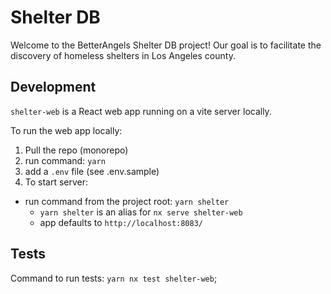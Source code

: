 # Shelter DB

Welcome to the BetterAngels Shelter DB project! Our goal is to facilitate the discovery of homeless shelters in Los Angeles county.

## Development

`shelter-web` is a React web app running on a vite server locally.

To run the web app locally:

1. Pull the repo (monorepo)
2. run command: `yarn`
3. add a `.env` file (see .env.sample)
4. To start server:

- run command from the project root: `yarn shelter`
  - `yarn shelter` is an alias for `nx serve shelter-web`
  - app defaults to `http://localhost:8083/`

## Tests

Command to run tests: `yarn nx test shelter-web`;
